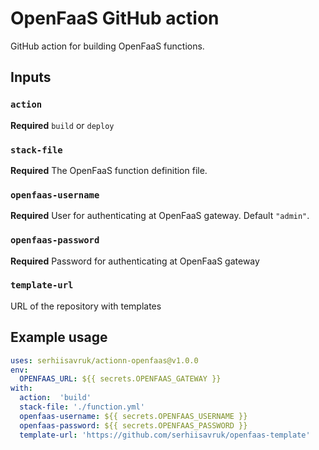 # OpenFaaS GitHub action

GitHub action for building OpenFaaS functions.

## Inputs

### `action`

**Required** 	`build` or `deploy`

### `stack-file`

**Required** 	The OpenFaaS function definition file.

### `openfaas-username`

**Required** User for authenticating at OpenFaaS gateway. Default `"admin"`.

### `openfaas-password`

**Required** Password for authenticating at OpenFaaS gateway

### `template-url`

URL of the repository with templates

## Example usage

```yaml
uses: serhiisavruk/actionn-openfaas@v1.0.0
env:
  OPENFAAS_URL: ${{ secrets.OPENFAAS_GATEWAY }}
with:
  action:  'build'
  stack-file: './function.yml'
  openfaas-username: ${{ secrets.OPENFAAS_USERNAME }}
  openfaas-password: ${{ secrets.OPENFAAS_PASSWORD }}
  template-url: 'https://github.com/serhiisavruk/openfaas-template'
```
